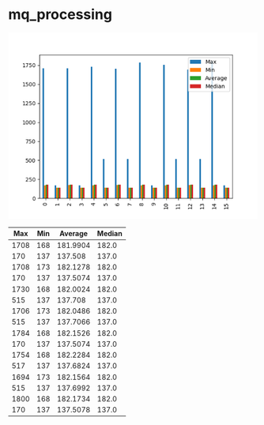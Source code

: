 # mq_processing
![mq_processing](mq_processing.png)

| Max  | Min | Average  | Median |
| ---- | --- | -------- | ------ |
| 1708 | 168 | 181.9904 | 182.0  |
| 170  | 137 | 137.508  | 137.0  |
| 1708 | 173 | 182.1278 | 182.0  |
| 170  | 137 | 137.5074 | 137.0  |
| 1730 | 168 | 182.0024 | 182.0  |
| 515  | 137 | 137.708  | 137.0  |
| 1706 | 173 | 182.0486 | 182.0  |
| 515  | 137 | 137.7066 | 137.0  |
| 1784 | 168 | 182.1526 | 182.0  |
| 170  | 137 | 137.5074 | 137.0  |
| 1754 | 168 | 182.2284 | 182.0  |
| 517  | 137 | 137.6824 | 137.0  |
| 1694 | 173 | 182.1564 | 182.0  |
| 515  | 137 | 137.6992 | 137.0  |
| 1800 | 168 | 182.1734 | 182.0  |
| 170  | 137 | 137.5078 | 137.0  |
